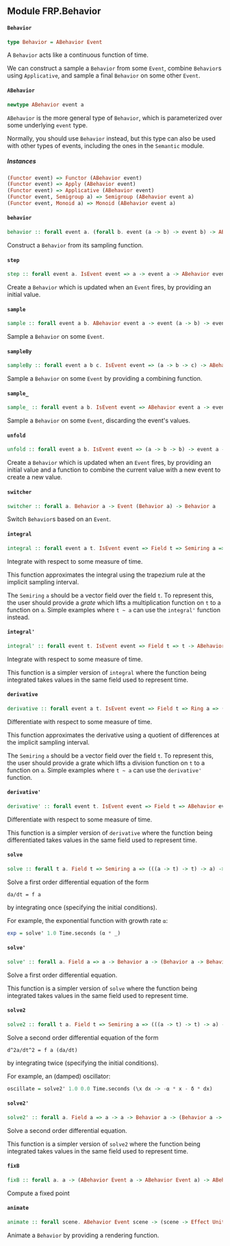 ## Module FRP.Behavior

#### `Behavior`

``` purescript
type Behavior = ABehavior Event
```

A `Behavior` acts like a continuous function of time.

We can construct a sample a `Behavior` from some `Event`, combine `Behavior`s
using `Applicative`, and sample a final `Behavior` on some other `Event`.

#### `ABehavior`

``` purescript
newtype ABehavior event a
```

`ABehavior` is the more general type of `Behavior`, which is parameterized
over some underlying `event` type.

Normally, you should use `Behavior` instead, but this type
can also be used with other types of events, including the ones in the
`Semantic` module.

##### Instances
``` purescript
(Functor event) => Functor (ABehavior event)
(Functor event) => Apply (ABehavior event)
(Functor event) => Applicative (ABehavior event)
(Functor event, Semigroup a) => Semigroup (ABehavior event a)
(Functor event, Monoid a) => Monoid (ABehavior event a)
```

#### `behavior`

``` purescript
behavior :: forall event a. (forall b. event (a -> b) -> event b) -> ABehavior event a
```

Construct a `Behavior` from its sampling function.

#### `step`

``` purescript
step :: forall event a. IsEvent event => a -> event a -> ABehavior event a
```

Create a `Behavior` which is updated when an `Event` fires, by providing
an initial value.

#### `sample`

``` purescript
sample :: forall event a b. ABehavior event a -> event (a -> b) -> event b
```

Sample a `Behavior` on some `Event`.

#### `sampleBy`

``` purescript
sampleBy :: forall event a b c. IsEvent event => (a -> b -> c) -> ABehavior event a -> event b -> event c
```

Sample a `Behavior` on some `Event` by providing a combining function.

#### `sample_`

``` purescript
sample_ :: forall event a b. IsEvent event => ABehavior event a -> event b -> event a
```

Sample a `Behavior` on some `Event`, discarding the event's values.

#### `unfold`

``` purescript
unfold :: forall event a b. IsEvent event => (a -> b -> b) -> event a -> b -> ABehavior event b
```

Create a `Behavior` which is updated when an `Event` fires, by providing
an initial value and a function to combine the current value with a new event
to create a new value.

#### `switcher`

``` purescript
switcher :: forall a. Behavior a -> Event (Behavior a) -> Behavior a
```

Switch `Behavior`s based on an `Event`.

#### `integral`

``` purescript
integral :: forall event a t. IsEvent event => Field t => Semiring a => (((a -> t) -> t) -> a) -> a -> ABehavior event t -> ABehavior event a -> ABehavior event a
```

Integrate with respect to some measure of time.

This function approximates the integral using the trapezium rule at the
implicit sampling interval.

The `Semiring` `a` should be a vector field over the field `t`. To represent
this, the user should provide a _grate_ which lifts a multiplication
function on `t` to a function on `a`. Simple examples where `t ~ a` can use
the `integral'` function instead.

#### `integral'`

``` purescript
integral' :: forall event t. IsEvent event => Field t => t -> ABehavior event t -> ABehavior event t -> ABehavior event t
```

Integrate with respect to some measure of time.

This function is a simpler version of `integral` where the function being
integrated takes values in the same field used to represent time.

#### `derivative`

``` purescript
derivative :: forall event a t. IsEvent event => Field t => Ring a => (((a -> t) -> t) -> a) -> ABehavior event t -> ABehavior event a -> ABehavior event a
```

Differentiate with respect to some measure of time.

This function approximates the derivative using a quotient of differences at the
implicit sampling interval.

The `Semiring` `a` should be a vector field over the field `t`. To represent
this, the user should provide a grate which lifts a division
function on `t` to a function on `a`. Simple examples where `t ~ a` can use
the `derivative'` function.

#### `derivative'`

``` purescript
derivative' :: forall event t. IsEvent event => Field t => ABehavior event t -> ABehavior event t -> ABehavior event t
```

Differentiate with respect to some measure of time.

This function is a simpler version of `derivative` where the function being
differentiated takes values in the same field used to represent time.

#### `solve`

``` purescript
solve :: forall t a. Field t => Semiring a => (((a -> t) -> t) -> a) -> a -> Behavior t -> (Behavior a -> Behavior a) -> Behavior a
```

Solve a first order differential equation of the form

```
da/dt = f a
```

by integrating once (specifying the initial conditions).

For example, the exponential function with growth rate `⍺`:

```purescript
exp = solve' 1.0 Time.seconds (⍺ * _)
```

#### `solve'`

``` purescript
solve' :: forall a. Field a => a -> Behavior a -> (Behavior a -> Behavior a) -> Behavior a
```

Solve a first order differential equation.

This function is a simpler version of `solve` where the function being
integrated takes values in the same field used to represent time.

#### `solve2`

``` purescript
solve2 :: forall t a. Field t => Semiring a => (((a -> t) -> t) -> a) -> a -> a -> Behavior t -> (Behavior a -> Behavior a -> Behavior a) -> Behavior a
```

Solve a second order differential equation of the form

```
d^2a/dt^2 = f a (da/dt)
```

by integrating twice (specifying the initial conditions).

For example, an (damped) oscillator:

```purescript
oscillate = solve2' 1.0 0.0 Time.seconds (\x dx -> -⍺ * x - δ * dx)
```

#### `solve2'`

``` purescript
solve2' :: forall a. Field a => a -> a -> Behavior a -> (Behavior a -> Behavior a -> Behavior a) -> Behavior a
```

Solve a second order differential equation.

This function is a simpler version of `solve2` where the function being
integrated takes values in the same field used to represent time.

#### `fixB`

``` purescript
fixB :: forall a. a -> (ABehavior Event a -> ABehavior Event a) -> ABehavior Event a
```

Compute a fixed point

#### `animate`

``` purescript
animate :: forall scene. ABehavior Event scene -> (scene -> Effect Unit) -> Effect (Effect Unit)
```

Animate a `Behavior` by providing a rendering function.


